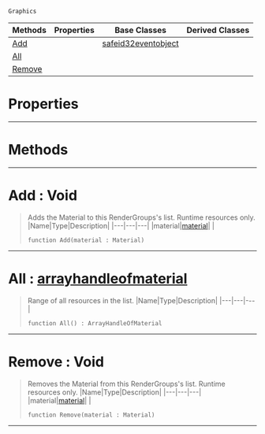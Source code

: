  `Graphics`

|Methods|Properties|Base Classes|Derived Classes|
|---|---|---|---|
|[ Add](https://plasmaengine.github.io/PlasmaDocs/Plasma1/C++/code_reference/class_reference/materiallist.markdown#add-void)| |[safeid32eventobject](https://plasmaengine.github.io/PlasmaDocs/Plasma1/C++/code_reference/class_reference/safeid32eventobject.markdown)| |
|[ All](https://plasmaengine.github.io/PlasmaDocs/Plasma1/C++/code_reference/class_reference/materiallist.markdown#all-plasma-engine-document)| | | |
|[ Remove](https://plasmaengine.github.io/PlasmaDocs/Plasma1/C++/code_reference/class_reference/materiallist.markdown#remove-void)| | | |


 #  Properties


---  
 #  Methods


---  
 #  Add : Void

> Adds the Material to this RenderGroups's list. Runtime resources only.
> |Name|Type|Description|
> |---|---|---|
> |material|[material](https://plasmaengine.github.io/PlasmaDocs/Plasma1/C++/code_reference/class_reference/material.markdown)| |
> ``` lang=cpp, name=Lightning
> function Add(material : Material)
> ``` 


---  
 #  All : [arrayhandleofmaterial](https://plasmaengine.github.io/PlasmaDocs/Plasma1/C++/code_reference/class_reference/arrayhandleofmaterial.markdown)

> Range of all resources in the list.
> |Name|Type|Description|
> |---|---|---|
> ``` lang=cpp, name=Lightning
> function All() : ArrayHandleOfMaterial
> ``` 


---  
 #  Remove : Void

> Removes the Material from this RenderGroups's list. Runtime resources only.
> |Name|Type|Description|
> |---|---|---|
> |material|[material](https://plasmaengine.github.io/PlasmaDocs/Plasma1/C++/code_reference/class_reference/material.markdown)| |
> ``` lang=cpp, name=Lightning
> function Remove(material : Material)
> ``` 


---  
 

 